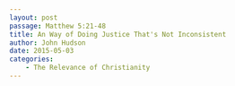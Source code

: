 ```yaml
---
layout: post
passage: Matthew 5:21-48
title: An Way of Doing Justice That's Not Inconsistent
author: John Hudson
date: 2015-05-03
categories: 
    - The Relevance of Christianity
---	
```

